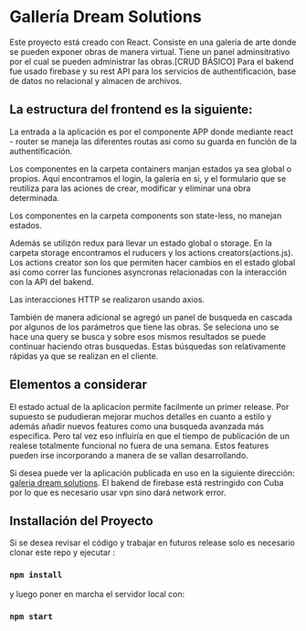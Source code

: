# Gallería Dream Solutions

Este proyecto está creado con React. Consiste en una galería de arte donde se pueden exponer obras de manera virtual. Tiene un panel adminsitrativo por el cual se pueden administrar las obras.[CRUD BÁSICO]
Para el bakend fue usado firebase y su rest API para los servicios de authentificación, base de datos no relacional y almacen de archivos.

## La estructura del frontend es la siguiente:

La entrada a la aplicación es por el componente APP donde mediante react - router se maneja las diferentes routas asi como su guarda en función de la authentificación.
 
Los componentes en la carpeta containers manjan estados ya sea global o propios. Aquí encontramos el login, la galería en si, y el formulario que se reutiliza para las aciones de crear, modificar y eliminar una obra determinada.

Los componentes en la carpeta components son state-less, no manejan estados. 

Además se utilizón redux para llevar un estado global o storage. En la carpeta storage encontramos el ruducers y los actions creators(actions.js). Los actions creator son los que permiten hacer cambios en el estado global asi como correr las funciones asyncronas relacionadas con la interacción con la API del bakend. 

Las interacciones HTTP se realizaron usando axios.

También de manera adicional se agregó un panel de busqueda en cascada por algunos de los parámetros que tiene las obras. Se seleciona uno se hace una query se busca y sobre esos mismos resultados se puede continuar haciendo otras busquedas. Estas búsquedas son relativamente rápidas ya que se realizan en el cliente.


## Elementos a considerar

El estado actual de la aplicacíon permite facilmente un primer release. Por supuesto se pududieran mejorar muchos detalles en cuanto a estilo y además añadir nuevos features como una busqueda avanzada más especifica. Pero tal vez eso influiría en que el tiempo de publicación de un realese totalmente funcional no fuera de una semana. Estos features pueden irse incorporando a manera de se vallan desarrollando.  

Si desea puede ver la aplicación publicada en uso en la siguiente dirección: [galeria dream solutions](https://dreamsolutionsgallery.maxblu.vercel.app/). El bakend de firebase está restringido con Cuba por lo que es necesario usar vpn sino dará network error.


 ## Installación del Proyecto
 
 Si se desea revisar el código y trabajar en futuros release solo es necesario clonar este repo y ejecutar :
 
 ### `npm install`
 
 y luego poner en marcha el servidor local con:
 
### `npm start`
 












